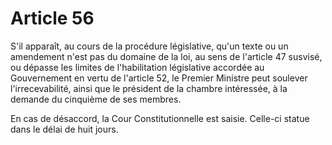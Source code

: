 # Article 56

S'il apparaît, au cours de la procédure législative, qu'un texte ou un amendement
n'est pas du domaine de la loi, au sens de l'article 47 susvisé, ou dépasse les limites
de l'habilitation législative accordée au Gouvernement en vertu de l'article 52, le
Premier Ministre peut soulever l'irrecevabilité, ainsi que le président de la chambre
intéressée, à la demande du cinquième de ses membres.

En cas de désaccord, la Cour Constitutionnelle est saisie. Celle-ci statue dans le
délai de huit jours.